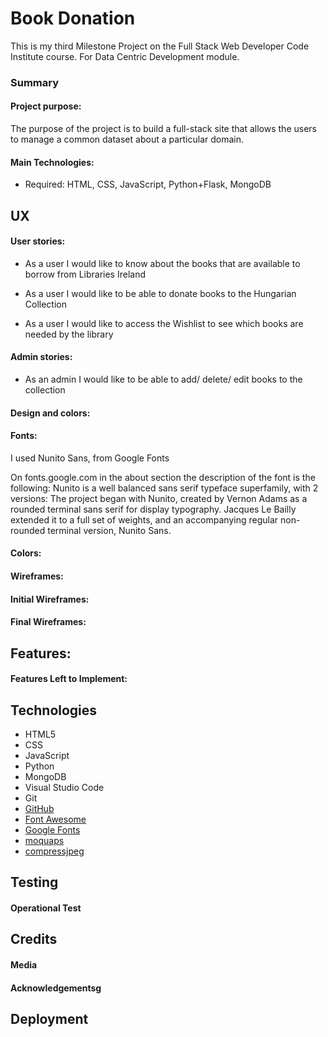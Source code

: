 # Book Donation

This is my third Milestone Project on the Full Stack Web Developer Code Institute course. For Data Centric Development module.

### Summary

#### Project purpose: 

The purpose of the project is to build a full-stack site that allows the users to manage a common dataset about a particular domain.

#### Main Technologies:

* Required: HTML, CSS, JavaScript, Python+Flask, MongoDB


## UX

#### User stories:

* As a user I would like to know about the books that are available to borrow from Libraries Ireland 

* As a user I would like to be able to donate books to the Hungarian Collection

* As a user I would like to access the Wishlist to see which books are needed by the library

#### Admin stories:

* As an admin I would like to be able to add/ delete/ edit books to the collection

#### Design and colors:

#### Fonts:

I used Nunito Sans, from Google Fonts

On fonts.google.com in the about section the description of the font is the following: Nunito is a well balanced sans serif typeface superfamily, with 2 versions: The project began with Nunito, created by Vernon Adams as a rounded terminal sans serif for display typography. Jacques Le Bailly extended it to a full set of weights, and an accompanying regular non-rounded terminal version, Nunito Sans.

#### Colors:


#### Wireframes:

#### Initial Wireframes:

#### Final Wireframes:

## Features:

#### Features Left to Implement:

## Technologies

* HTML5 
* CSS
* JavaScript
* Python
* MongoDB
* Visual Studio Code
* Git
* [GitHub](https://github.com/) 
* [Font Awesome](https://fontawesome.com/) 
* [Google Fonts](https://fonts.google.com/) 
* [moquaps](https://moqups.com)
* [compressjpeg](https://compressjpeg.com/)

## Testing

#### Operational Test

## Credits

#### Media

#### Acknowledgementsg

## Deployment


